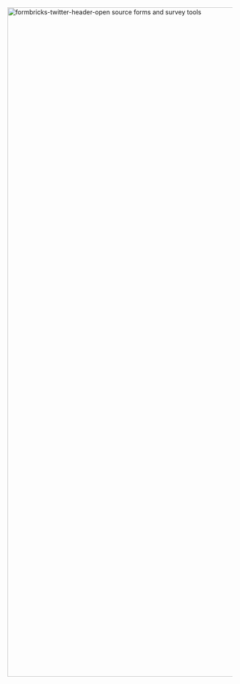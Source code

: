 <img width="1500" alt="formbricks-twitter-header-open source forms and survey tools" src="https://user-images.githubusercontent.com/72809645/201053961-8edfc93a-e2a0-4a59-b1f9-e265520de2f5.png">
